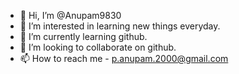 - 👋 Hi, I’m @Anupam9830
- 👀 I’m interested in learning new things everyday.
- 🌱 I’m currently learning github.
- 💞️ I’m looking to collaborate on github.
- 📫 How to reach me - p.anupam.2000@gmail.com

<!---
Anupam9830/Anupam9830 is a ✨ special ✨ repository because its `README.md` (this file) appears on your GitHub profile.
You can click the Preview link to take a look at your changes.
--->

